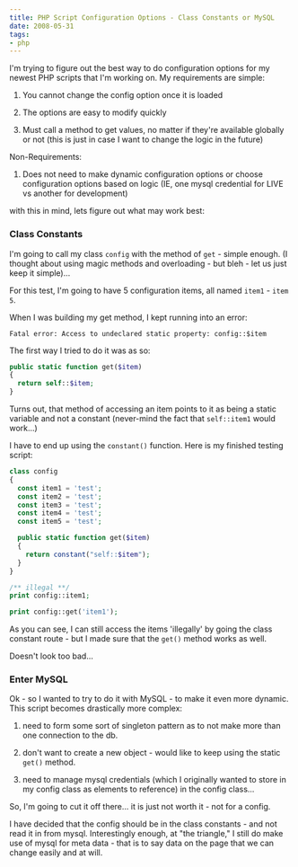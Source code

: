 ```yaml
---
title: PHP Script Configuration Options - Class Constants or MySQL
date: 2008-05-31
tags:
- php
---
```

I'm trying to figure out the best way to do configuration options for my newest PHP scripts that I'm working on.  My requirements are simple:

<!--more-->

1) You cannot change the config option once it is loaded

2) The options are easy to modify quickly

3) Must call a method to get values, no matter if they're available globally or not (this is just in case I want to change the logic in the future)

Non-Requirements:

1) Does not need to make dynamic configuration options or choose configuration options based on logic (IE, one mysql credential for LIVE vs another for development)

with this in mind, lets figure out what may work best:

### Class Constants

I'm going to call my class `config` with the method of `get` - simple enough.  (I thought about using magic methods and overloading - but bleh - let us just keep it simple)...

For this test, I'm going to have 5 configuration items, all named `item1` - `item 5`.

When I was building my get method, I kept running into an error:

    Fatal error: Access to undeclared static property: config::$item
    
The first way I tried to do it was as so:

```php
public static function get($item)
{
  return self::$item;
}
```

Turns out, that method of accessing an item points to it as being a static variable and not a constant (never-mind the fact that `self::item1` would work...)

I have to end up using the `constant()` function.  Here is my finished testing script:

```php
class config
{
  const item1 = 'test';
  const item2 = 'test';
  const item3 = 'test';
  const item4 = 'test';
  const item5 = 'test';

  public static function get($item)
  {
    return constant("self::$item");
  }
}

/** illegal **/
print config::item1;

print config::get('item1');
```

As you can see, I can still access the items 'illegally' by going the class constant route - but I made sure that the `get()` method works as well.

Doesn't look too bad...

### Enter MySQL

Ok - so I wanted to try to do it with MySQL - to make it even more dynamic.  This script becomes drastically more complex:

1) need to form some sort of singleton pattern as to not make more than one connection to the db.

2) don't want to create a new object - would like to keep using the static `get()` method.

3) need to manage mysql credentials (which I originally wanted to store in my config class as elements to reference) in the config class...

So, I'm going to cut it off there... it is just not worth it - not for a config.

I have decided that the config should be in the class constants - and not read it in from mysql.  Interestingly enough, at "the triangle," I still do make use of mysql for meta data - that is to say data on the page that we can change easily and at will.

